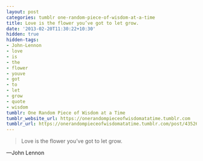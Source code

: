 ```yaml
---
layout: post
categories: tumblr one-random-piece-of-wisdom-at-a-time
title: Love is the flower you’ve got to let grow.
date: '2013-02-20T11:30:22+10:30'
hidden: true
hidden-tags:
- John-Lennon
- love
- is
- the
- flower
- youve
- got
- to
- let
- grow
- quote
- wisdom
tumblr: One Random Piece of Wisdom at a Time
tumblr_website_url: https://onerandompieceofwisdomatatime.tumblr.com
tumblr_url: https://onerandompieceofwisdomatatime.tumblr.com/post/43526902981/love-is-the-flower-youve-got-to-let-grow
---
```

> Love is the flower you’ve got to let grow.

—John Lennon
